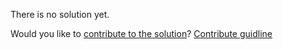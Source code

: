 
There is no solution yet.

Would you like to [contribute to the solution](https://github.com/BFEdev/BFE.dev-solutions/blob/main/typescript/implement-UnwrapPromise-T_en.md)? [Contribute guidline](https://github.com/BFEdev/BFE.dev-solutions#how-to-contribute)
